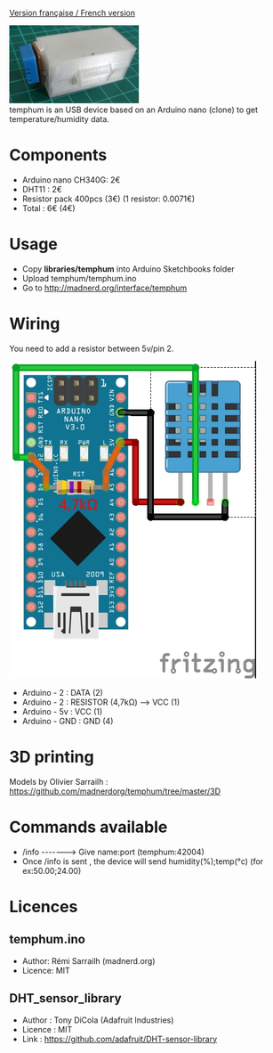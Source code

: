 [Version française / French version](https://github.com/madnerdorg/temphum/blob/master/README.fr.md)

![Photo temphum](https://github.com/madnerdorg/temphum/raw/master/doc/temphum_device.jpg)   
temphum is an USB device based on an Arduino nano (clone) to get temperature/humidity data.

# Components
* Arduino nano CH340G: 2€
* DHT11 : 2€
* Resistor pack 400pcs (3€) (1 resistor: 0.0071€)
* Total : 6€ (4€) 

# Usage
* Copy **libraries/temphum** into Arduino Sketchbooks folder
* Upload temphum/temphum.ino
* Go to http://madnerd.org/interface/temphum

# Wiring
You need to add a resistor between 5v/pin 2.

![Wiring_temphum](https://github.com/madnerdorg/temphum/raw/master/doc/dht11_nano.jpg)

* Arduino - 2 : DATA (2) 
* Arduino - 2 : RESISTOR (4,7kΩ) --> VCC (1)
* Arduino - 5v : VCC (1)
* Arduino - GND : GND (4)

# 3D printing
Models by Olivier Sarrailh : https://github.com/madnerdorg/temphum/tree/master/3D    

# Commands available
* /info -------> Give name:port (temphum:42004)
* Once /info is sent , the device will send humidity(%);temp(°c) (for ex:50.00;24.00)

# Licences

## temphum.ino
* Author: Rémi Sarrailh (madnerd.org)       
* Licence: MIT   

## DHT_sensor_library
* Author : Tony DiCola (Adafruit Industries)
* Licence : MIT
* Link : https://github.com/adafruit/DHT-sensor-library

